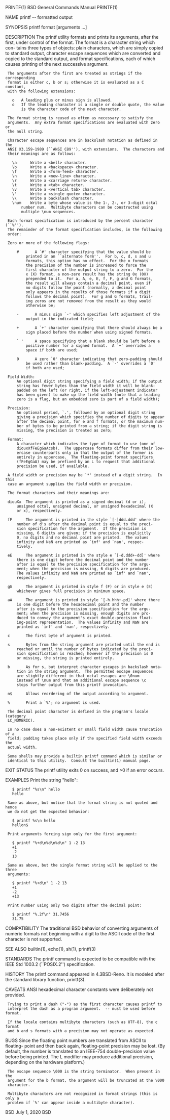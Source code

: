 
PRINTF(1)		  BSD General Commands Manual		     PRINTF(1)

NAME
     printf -- formatted output

SYNOPSIS
     printf format [arguments ...]

DESCRIPTION
     The printf utility formats and prints its arguments, after the first,
     under control of the format.  The format is a character string which con-
     tains three types of objects: plain characters, which are simply copied
     to standard output, character escape sequences which are converted and
     copied to the standard output, and format specifications, each of which
     causes printing of the next successive argument.

     The arguments after the first are treated as strings if the corresponding
     format is either c, b or s; otherwise it is evaluated as a C constant,
     with the following extensions:

	   o   A leading plus or minus sign is allowed.
	   o   If the leading character is a single or double quote, the value
	       is the character code of the next character.

     The format string is reused as often as necessary to satisfy the
     arguments.  Any extra format specifications are evaluated with zero or
     the null string.

     Character escape sequences are in backslash notation as defined in the
     ANSI X3.159-1989 (``ANSI C89''), with extensions.	The characters and
     their meanings are as follows:

	   \a	   Write a <bell> character.
	   \b	   Write a <backspace> character.
	   \f	   Write a <form-feed> character.
	   \n	   Write a <new-line> character.
	   \r	   Write a <carriage return> character.
	   \t	   Write a <tab> character.
	   \v	   Write a <vertical tab> character.
	   \'	   Write a <single quote> character.
	   \\	   Write a backslash character.
	   \num    Write a byte whose value is the 1-, 2-, or 3-digit octal
		   number num.	Multibyte characters can be constructed using
		   multiple \num sequences.

     Each format specification is introduced by the percent character (``%'').
     The remainder of the format specification includes, in the following
     order:

     Zero or more of the following flags:

	     #	     A `#' character specifying that the value should be
		     printed in an ``alternate form''.	For b, c, d, s and u
		     formats, this option has no effect.  For the o formats
		     the precision of the number is increased to force the
		     first character of the output string to a zero.  For the
		     x (X) format, a non-zero result has the string 0x (0X)
		     prepended to it.  For a, A, e, E, f, F, g and G formats,
		     the result will always contain a decimal point, even if
		     no digits follow the point (normally, a decimal point
		     only appears in the results of those formats if a digit
		     follows the decimal point).  For g and G formats, trail-
		     ing zeros are not removed from the result as they would
		     otherwise be;

	     -	     A minus sign `-' which specifies left adjustment of the
		     output in the indicated field;

	     +	     A `+' character specifying that there should always be a
		     sign placed before the number when using signed formats.

	     ` '     A space specifying that a blank should be left before a
		     positive number for a signed format.  A `+' overrides a
		     space if both are used;

	     0	     A zero `0' character indicating that zero-padding should
		     be used rather than blank-padding.  A `-' overrides a `0'
		     if both are used;

     Field Width:
	     An optional digit string specifying a field width; if the output
	     string has fewer bytes than the field width it will be blank-
	     padded on the left (or right, if the left-adjustment indicator
	     has been given) to make up the field width (note that a leading
	     zero is a flag, but an embedded zero is part of a field width);

     Precision:
	     An optional period, `.', followed by an optional digit string
	     giving a precision which specifies the number of digits to appear
	     after the decimal point, for e and f formats, or the maximum num-
	     ber of bytes to be printed from a string; if the digit string is
	     missing, the precision is treated as zero;

     Format:
	     A character which indicates the type of format to use (one of
	     diouxXfFeEgGaAcsb).  The uppercase formats differ from their low-
	     ercase counterparts only in that the output of the former is
	     entirely in uppercase.  The floating-point format specifiers
	     (fFeEgGaA) may be prefixed by an L to request that additional
	     precision be used, if available.

     A field width or precision may be `*' instead of a digit string.  In this
     case an argument supplies the field width or precision.

     The format characters and their meanings are:

     diouXx	 The argument is printed as a signed decimal (d or i),
		 unsigned octal, unsigned decimal, or unsigned hexadecimal (X
		 or x), respectively.

     fF 	 The argument is printed in the style `[-]ddd.ddd' where the
		 number of d's after the decimal point is equal to the preci-
		 sion specification for the argument.  If the precision is
		 missing, 6 digits are given; if the precision is explicitly
		 0, no digits and no decimal point are printed.  The values
		 infinity and NaN are printed as `inf' and `nan', respec-
		 tively.

     eE 	 The argument is printed in the style e `[-d.ddd+-dd]' where
		 there is one digit before the decimal point and the number
		 after is equal to the precision specification for the argu-
		 ment; when the precision is missing, 6 digits are produced.
		 The values infinity and NaN are printed as `inf' and `nan',
		 respectively.

     gG 	 The argument is printed in style f (F) or in style e (E)
		 whichever gives full precision in minimum space.

     aA 	 The argument is printed in style `[-h.hhh+-pd]' where there
		 is one digit before the hexadecimal point and the number
		 after is equal to the precision specification for the argu-
		 ment; when the precision is missing, enough digits are pro-
		 duced to convey the argument's exact double-precision float-
		 ing-point representation.  The values infinity and NaN are
		 printed as `inf' and `nan', respectively.

     c		 The first byte of argument is printed.

     s		 Bytes from the string argument are printed until the end is
		 reached or until the number of bytes indicated by the preci-
		 sion specification is reached; however if the precision is 0
		 or missing, the string is printed entirely.

     b		 As for s, but interpret character escapes in backslash nota-
		 tion in the string argument.  The permitted escape sequences
		 are slightly different in that octal escapes are \0num
		 instead of \num and that an additional escape sequence \c
		 stops further output from this printf invocation.

     n$ 	 Allows reordering of the output according to argument.

     %		 Print a `%'; no argument is used.

     The decimal point character is defined in the program's locale (category
     LC_NUMERIC).

     In no case does a non-existent or small field width cause truncation of a
     field; padding takes place only if the specified field width exceeds the
     actual width.

     Some shells may provide a builtin printf command which is similar or
     identical to this utility.  Consult the builtin(1) manual page.

EXIT STATUS
     The printf utility exits 0 on success, and >0 if an error occurs.

EXAMPLES
     Print the string "hello":

	   $ printf "%s\n" hello
	   hello

     Same as above, but notice that the format string is not quoted and hence
     we do not get the expected behavior:

	   $ printf %s\n hello
	   hellon$

     Print arguments forcing sign only for the first argument:

	   $ printf "%+d\n%d\n%d\n" 1 -2 13
	   +1
	   -2
	   13

     Same as above, but the single format string will be applied to the three
     arguments:

	   $ printf "%+d\n" 1 -2 13
	   +1
	   -2
	   +13

     Print number using only two digits after the decimal point:

	   $ printf "%.2f\n" 31.7456
	   31.75

COMPATIBILITY
     The traditional BSD behavior of converting arguments of numeric formats
     not beginning with a digit to the ASCII code of the first character is
     not supported.

SEE ALSO
     builtin(1), echo(1), sh(1), printf(3)

STANDARDS
     The printf command is expected to be compatible with the IEEE Std 1003.2
     (``POSIX.2'') specification.

HISTORY
     The printf command appeared in 4.3BSD-Reno.  It is modeled after the
     standard library function, printf(3).

CAVEATS
     ANSI hexadecimal character constants were deliberately not provided.

     Trying to print a dash ("-") as the first character causes printf to
     interpret the dash as a program argument.	-- must be used before format.

     If the locale contains multibyte characters (such as UTF-8), the c format
     and b and s formats with a precision may not operate as expected.

BUGS
     Since the floating point numbers are translated from ASCII to floating-
     point and then back again, floating-point precision may be lost.  (By
     default, the number is translated to an IEEE-754 double-precision value
     before being printed.  The L modifier may produce additional precision,
     depending on the hardware platform.)

     The escape sequence \000 is the string terminator.  When present in the
     argument for the b format, the argument will be truncated at the \000
     character.

     Multibyte characters are not recognized in format strings (this is only a
     problem if `%' can appear inside a multibyte character).

BSD				 July 1, 2020				   BSD

